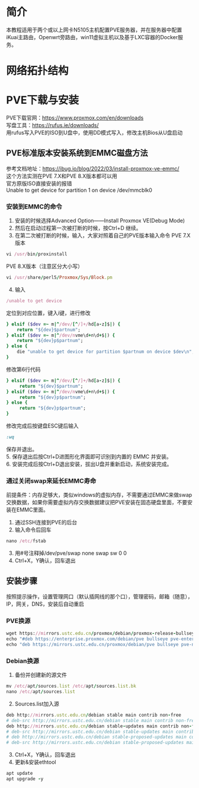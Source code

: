 # 简介
本教程适用于两个或以上网卡N5105主机配置PVE服务器，并在服务器中配置iKuai主路由，Openwrt旁路由，win11虚拟主机以及基于LXC容器的Docker服务。
# 网络拓扑结构
# PVE下载与安装
PVE下载官网：https://www.proxmox.com/en/downloads  
写盘工具：https://rufus.ie/downloads/  
用rufus写入PVE的ISO到U盘中，使用DD模式写入，修改主机Bios从U盘启动  
## PVE标准版本安装系统到EMMC磁盘方法
参考文档地址：https://ibug.io/blog/2022/03/install-proxmox-ve-emmc/  
这个方法实测在PVE 7.X和PVE 8.X版本都可以用  
官方原版ISO直接安装的报错  
Unable to get device for partition 1 on device /dev/mmcblk0  
### 安装到EMMC的命令
1. 安装的时候选择Advanced Option——Install Proxmox VE(Debug Mode)
2. 然后在启动过程第一次被打断的时候，按Ctrl+D 继续。
3. 在第二次被打断的时候，输入，大家对照着自己的PVE版本输入命令
  PVE 7.X版本
```ruby
vi /usr/bin/proxinstall
```
  PVE 8.X版本（注意区分大小写）
```ruby
vi /usr/share/perl5/Proxmox/Sys/Block.pm
```
4. 输入  
```ruby
/unable to get device  
```
  定位到对应位置，键入i键，进行修改
```ruby
} elsif ($dev =~ m|^/dev/[^/]+/hd[a-z]$|) {
    return "${dev}$partnum";
} elsif ($dev =~ m|^/dev/nvme\d+n\d+$|) {
    return "${dev}p$partnum";
} else {
    die "unable to get device for partition $partnum on device $dev\n";
}
```
  修改第6行代码
```ruby
} elsif ($dev =~ m|^/dev/[^/]+/hd[a-z]$|) {
     return "${dev}$partnum";
} elsif ($dev =~ m|^/dev/nvme\d+n\d+$|) {
     return "${dev}p$partnum";
} else {
     return "${dev}p$partnum";
} 
```
  修改完成后按键盘ESC键后输入
```ruby
:wq
```
  保存并退出。  
5. 保存退出后按Ctrl+D进图形化界面即可识别到内置的 EMMC 并安装。  
6. 安装完成后按Ctrl+D退出安装，拔出U盘并重新启动，系统安装完成。  
### 通过关闭swap来延长EMMC寿命  
前提条件：内存足够大，类似windows的虚拟内存，不需要通过EMMC来做swap交换数据，如果你需要虚拟内存交换数据建议把PVE安装在固态硬盘里面，不要安装在EMMC里面。  
1. 通过SSH连接到PVE的后台  
2. 输入命令后回车
```ruby
nano /etc/fstab
```
3. 用#号注释掉/dev/pve/swap none swap sw 0 0
4. Ctrl+X，Y确认，回车退出
## 安装步骤
按照提示操作，设置管理网口（默认插网线的那个口），管理密码，邮箱（随意），IP，网关，DNS，安装后自动重启  
### PVE换源  
```ruby
wget https://mirrors.ustc.edu.cn/proxmox/debian/proxmox-release-bullseye.gpg -O /etc/apt/trusted.gpg.d/proxmox-release-bullseye.gpg
echo "#deb https://enterprise.proxmox.com/debian/pve bullseye pve-enterprise" > /etc/apt/sources.list.d/pve-enterprise.list
echo "deb https://mirrors.ustc.edu.cn/proxmox/debian/pve bullseye pve-no-subscription" > /etc/apt/sources.list.d/pve-no-subscription.list
```
### Debian换源  
1. 备份并创建新的源文件
```ruby
mv /etc/apt/sources.list /etc/apt/sources.list.bk
nano /etc/apt/sources.list
```
2. Sources.list加入源  
```ruby
deb http://mirrors.ustc.edu.cn/debian stable main contrib non-free
# deb-src http://mirrors.ustc.edu.cn/debian stable main contrib non-free
deb http://mirrors.ustc.edu.cn/debian stable-updates main contrib non-free
# deb-src http://mirrors.ustc.edu.cn/debian stable-updates main contrib non-free
# deb http://mirrors.ustc.edu.cn/debian stable-proposed-updates main contrib non-free
# deb-src http://mirrors.ustc.edu.cn/debian stable-proposed-updates main contrib non-free
```
3. Ctrl+X，Y确认，回车退出
4. 更新&安装ethtool
```ruby
apt update
apt upgrade -y
```
